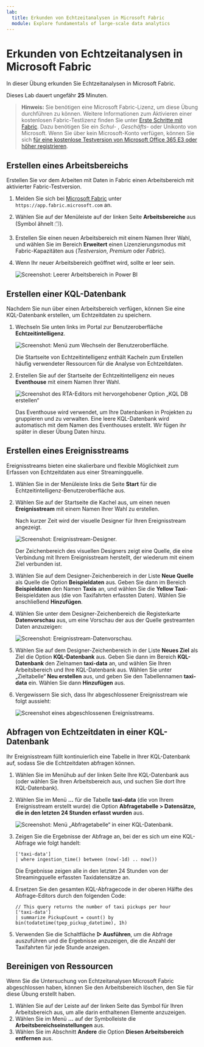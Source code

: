 ```yaml
---
lab:
  title: Erkunden von Echtzeitanalysen in Microsoft Fabric
  module: Explore fundamentals of large-scale data analytics
---
```


# Erkunden von Echtzeitanalysen in Microsoft Fabric

In dieser Übung erkunden Sie Echtzeitanalysen in Microsoft Fabric.

Dieses Lab dauert ungefähr **25** Minuten.

> **Hinweis:** Sie benötigen eine Microsoft Fabric-Lizenz, um diese Übung durchführen zu können. Weitere Informationen zum Aktivieren einer kostenlosen Fabric-Testlizenz finden Sie unter [Erste Schritte mit Fabric](https://learn.microsoft.com/fabric/get-started/fabric-trial). Dazu benötigen Sie ein *Schul-* , *Geschäfts-* oder Unikonto von Microsoft. Wenn Sie über kein Microsoft-Konto verfügen, können Sie sich [für eine kostenlose Testversion von Microsoft Office 365 E3 oder höher registrieren](https://www.microsoft.com/microsoft-365/business/compare-more-office-365-for-business-plans).

## Erstellen eines Arbeitsbereichs

Erstellen Sie vor dem Arbeiten mit Daten in Fabric einen Arbeitsbereich mit aktivierter Fabric-Testversion.

1. Melden Sie sich bei [Microsoft Fabric](https://app.fabric.microsoft.com) unter `https://app.fabric.microsoft.com` an.
2. Wählen Sie auf der Menüleiste auf der linken Seite **Arbeitsbereiche** aus (Symbol ähnelt &#128455;).
3. Erstellen Sie einen neuen Arbeitsbereich mit einem Namen Ihrer Wahl, und wählen Sie im Bereich **Erweitert** einen Lizenzierungsmodus mit Fabric-Kapazitäten aus (*Testversion*, *Premium* oder *Fabric*).
4. Wenn Ihr neuer Arbeitsbereich geöffnet wird, sollte er leer sein.

    ![Screenshot: Leerer Arbeitsbereich in Power BI](./images/new-workspace.png)

## Erstellen einer KQL-Datenbank

Nachdem Sie nun über einen Arbeitsbereich verfügen, können Sie eine KQL-Datenbank erstellen, um Echtzeitdaten zu speichern.

1. Wechseln Sie unten links im Portal zur Benutzeroberfläche **Echtzeitintelligenz**.

    ![Screenshot: Menü zum Wechseln der Benutzeroberfläche.](./images/fabric-real-time.png)

    Die Startseite von Echtzeitintelligenz enthält Kacheln zum Erstellen häufig verwendeter Ressourcen für die Analyse von Echtzeitdaten.

2. Erstellen Sie auf der Startseite der Echtzeitintelligenz ein neues **Eventhouse** mit einem Namen Ihrer Wahl.

    ![Screenshot des RTA-Editors mit hervorgehobener Option „KQL DB erstellen“](./images/create-kql-db.png)

    Das Eventhouse wird verwendet, um Ihre Datenbanken in Projekten zu gruppieren und zu verwalten. Eine leere KQL-Datenbank wird automatisch mit dem Namen des Eventhouses erstellt. Wir fügen ihr später in dieser Übung Daten hinzu.

## Erstellen eines Ereignisstreams

Ereignisstreams bieten eine skalierbare und flexible Möglichkeit zum Erfassen von Echtzeitdaten aus einer Streamingquelle.

1. Wählen Sie in der Menüleiste links die Seite **Start** für die Echtzeitintelligenz-Benutzeroberfläche aus.
1. Wählen Sie auf der Startseite die Kachel aus, um einen neuen **Ereignisstream** mit einem Namen Ihrer Wahl zu erstellen.

    Nach kurzer Zeit wird der visuelle Designer für Ihren Ereignisstream angezeigt.

    ![Screenshot: Ereignisstream-Designer.](./images/eventstream-designer.png)

    Der Zeichenbereich des visuellen Designers zeigt eine Quelle, die eine Verbindung mit Ihrem Ereignisstream herstellt, der wiederum mit einem Ziel verbunden ist.

1. Wählen Sie auf dem Designer-Zeichenbereich in der Liste **Neue Quelle** als Quelle die Option **Beispieldaten** aus. Geben Sie dann im Bereich **Beispieldaten** den Namen **Taxis** an, und wählen Sie die **Yellow Taxi**-Beispieldaten aus (die von Taxifahrten erfassten Daten). Wählen Sie anschließend **Hinzufügen**.
1. Wählen Sie unter dem Designer-Zeichenbereich die Registerkarte **Datenvorschau** aus, um eine Vorschau der aus der Quelle gestreamten Daten anzuzeigen:

    ![Screenshot: Ereignisstream-Datenvorschau.](./images/eventstream-preview.png)

1. Wählen Sie auf dem Designer-Zeichenbereich in der Liste **Neues Ziel** als Ziel die Option **KQL-Datenbank** aus. Geben Sie dann im Bereich **KQL-Datenbank** den Zielnamen **taxi-data** an, und wählen Sie Ihren Arbeitsbereich und Ihre KQL-Datenbank aus. Wählen Sie unter „Zieltabelle“ **Neu erstellen** aus, und geben Sie den Tabellennamen **taxi-data** ein. Wählen Sie dann **Hinzufügen** aus.
1. Vergewissern Sie sich, dass Ihr abgeschlossener Ereignisstream wie folgt aussieht:

    ![Screenshot eines abgeschlossenen Ereignisstreams.](./images/complete-eventstream.png)

## Abfragen von Echtzeitdaten in einer KQL-Datenbank

Ihr Ereignisstream füllt kontinuierlich eine Tabelle in Ihrer KQL-Datenbank auf, sodass Sie die Echtzeitdaten abfragen können.

1. Wählen Sie im Menühub auf der linken Seite Ihre KQL-Datenbank aus (oder wählen Sie Ihren Arbeitsbereich aus, und suchen Sie dort Ihre KQL-Datenbank).
1. Wählen Sie im Menü **...** für die Tabelle **taxi-data** (die von Ihrem Ereignisstream erstellt wurde) die Option **Abfragetabelle > Datensätze, die in den letzten 24 Stunden erfasst wurden** aus.

    ![Screenshot: Menü „Abfragetabelle“ in einer KQL-Datenbank.](./images/kql-query.png)

1. Zeigen Sie die Ergebnisse der Abfrage an, bei der es sich um eine KQL-Abfrage wie folgt handelt:

    ```kql
    ['taxi-data']
    | where ingestion_time() between (now(-1d) .. now())
    ```

    Die Ergebnisse zeigen alle in den letzten 24 Stunden von der Streamingquelle erfassten Taxidatensätze an.

1. Ersetzen Sie den gesamten KQL-Abfragecode in der oberen Hälfte des Abfrage-Editors durch den folgenden Code:

    ```kql
    // This query returns the number of taxi pickups per hour
    ['taxi-data']
    | summarize PickupCount = count() by bin(todatetime(tpep_pickup_datetime), 1h)
    ```

1. Verwenden Sie die Schaltfläche **&#9655; Ausführen**, um die Abfrage auszuführen und die Ergebnisse anzuzeigen, die die Anzahl der Taxifahrten für jede Stunde anzeigen.

## Bereinigen von Ressourcen

Wenn Sie die Untersuchung von Echtzeitanalysen Microsoft Fabric abgeschlossen haben, können Sie den Arbeitsbereich löschen, den Sie für diese Übung erstellt haben.

1. Wählen Sie auf der Leiste auf der linken Seite das Symbol für Ihren Arbeitsbereich aus, um alle darin enthaltenen Elemente anzuzeigen.
2. Wählen Sie im Menü **...** auf der Symbolleiste die **Arbeitsbereichseinstellungen** aus.
3. Wählen Sie im Abschnitt **Andere** die Option **Diesen Arbeitsbereich entfernen** aus.
